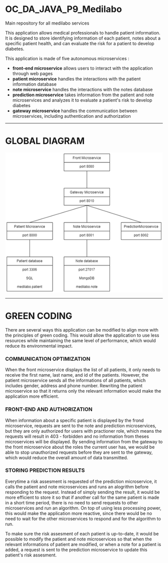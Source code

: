 # OC_DA_JAVA_P9_Medilabo
Main repository for all medilabo services

This application allows medical professionals to handle patient information. It is designed to store identifying information of each patient, notes about a specific patient health, and can evaluate the risk for a patient to develop diabetes.

This application is made of five autonomous microservices :
- <b>front-end microservice</b> allows users to interact with the application through web pages
- <b>patient microservice</b> handles the interactions with the patient information database
- <b>note microservice</b> handles the interactions with the notes database
- <b>prediction microservice</b> takes information from the patient and note microservices and analyzes it to evaluate a patient's risk to develop diabetes
- <b>gateway microservice</b> handles the communication between microservices, including authentication and authorization

***
# GLOBAL DIAGRAM
![Global Diagram](global_diagram.png)

***
# GREEN CODING
There are several ways this application can be modified to align more with the principles of green coding. This would allow the application to use less resources while maintaining the same level of performance, which would reduce its environmental impact.

### COMMUNICATION OPTIMIZATION
When the front microservice displays the list of all patients, it only needs to receive the first name, last name, and id of the patients. However, the patient microservice sends all the informations of all patients, which includes gender, address and phone number. Rewriting the patient microservice so that it returns only the relevant information would make the application more efficient.

### FRONT-END AND AUTHORIZATION
When information about a specific patient is displayed by the frond microservice, requests are sent to the note and prediction microservices, but they are only authorized for users with practioner role, which means the requests will result in 403 - forbidden and no information from theses microservices will be displayed. By sending information from the gateway to the front microservice about the roles the current user has, we would be able to stop unauthorized requests before they are sent to the gateway, which would reduce the overall amount of data transmitted.

### STORING PREDICTION RESULTS
Everytime a risk assesment is requested of the prediction microservice, it calls the patient and note microservices and runs an alogrithm before responding to the request. Instead of simply sending the result, it would be more efficient to store it so that if another call for the same patient is made in a short time period, there is no need to send requests to other microservices and run an algorithm. On top of using less processing power, this would make the application more reactive, since there would be no need to wait for the other microservices to respond and for the algorithm to run.

To make sure the risk assesment of each patient is up-to-date, it would be possible to modify the patient and note microservices so that when the relevant informations of patient are modified, or when a note for a patient is added, a request is sent to the prediction microservice to update this patient's risk assesment.
